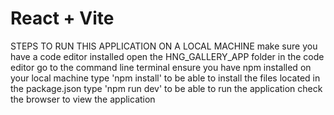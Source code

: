 

# React + Vite

STEPS TO RUN THIS APPLICATION ON A LOCAL MACHINE
make sure you have a code editor installed
open the HNG_GALLERY_APP folder in the code editor
go to the command line terminal
ensure you have npm installed on your local machine
type 'npm install' to be able to install the files located in the package.json
type 'npm run dev' to be able to run the application
check the browser to view the application

